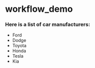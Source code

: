 # workflow_demo

### Here is a list of car manufacturers:

- Ford
- Dodge
- Toyota
- Honda
- Tesla
- Kia